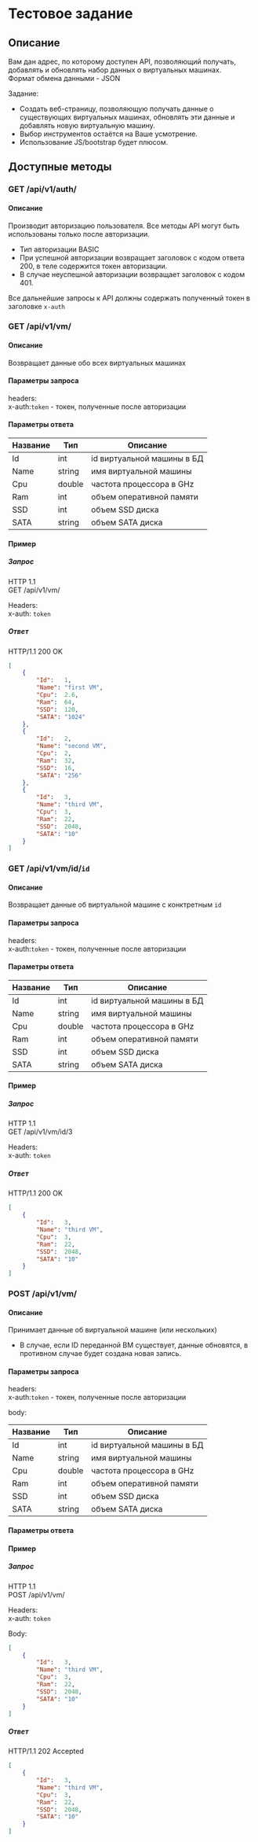 # Тестовое задание

## Описание

Вам дан адрес, по которому доступен API, позволяющий получать, добавлять и обновлять набор данных о виртуальных машинах.   
Формат обмена данными - JSON

Задание:
 
* Создать веб-страницу, позволяющую получать данные о существующих виртуальных машинах, обновлять эти данные и добавлять новую виртуальную машину.   
* Выбор инструментов остаётся на Ваше усмотрение.   
* Использование JS/bootstrap будет плюсом.

## Доступные методы

### GET /api/v1/auth/

#### Описание

Производит авторизацию пользователя. Все методы API могут быть использованы только после авторизации.   
* Тип авторизации BASIC   
* При успешной авторизации возвращает заголовок с кодом ответа 200, в теле содержится токен авторизации.   
* В случае неуспешной авторизации возвращает заголовок с кодом 401.

Все дальнейшие запросы к API должны содержать полученный токен в заголовке `x-auth`

### GET /api/v1/vm/

#### Описание

Возвращает данные обо всех виртуальных машинах

#### Параметры запроса

headers:<br>
x-auth:`token` - токен, полученные после авторизации

#### Параметры ответа

Название | Тип | Описание
--- | --- | ---
Id | int | id виртуальной машины в БД
Name | string | имя виртуальной машины
Cpu | double | частота процессора в GHz
Ram | int | объем оперативной памяти
SSD | int | объем SSD диска
SATA | string | объем SATA диска

#### Пример

##### Запрос

HTTP 1.1<br>
GET /api/v1/vm/

Headers:<br>
x-auth: `token`

##### Ответ

HTTP/1.1 200 OK

```json
[
    {
        "Id":   1,
        "Name": "first VM",
        "Cpu":  2.6,
        "Ram":  64,
        "SSD":  120,
        "SATA": "1024"
    },
    {
        "Id":   2,
        "Name": "second VM",
        "Cpu":  2,
        "Ram":  32,
        "SSD":  16,
        "SATA": "256"
    },
    {
        "Id":   3,
        "Name": "third VM",
        "Cpu":  3,
        "Ram":  22,
        "SSD":  2048,
        "SATA": "10"
    }
]
```

### GET /api/v1/vm/id/`id`

#### Описание

Возвращает данные об виртуальной машине с конктретным `id`

#### Параметры запроса

headers:<br>
x-auth:`token` - токен, полученные после авторизации

#### Параметры ответа

Название | Тип | Описание
--- | --- | ---
Id | int | id виртуальной машины в БД
Name | string | имя виртуальной машины
Cpu | double | частота процессора в GHz
Ram | int | объем оперативной памяти
SSD | int | объем SSD диска
SATA | string | объем SATA диска

#### Пример

##### Запрос

HTTP 1.1<br>
GET /api/v1/vm/id/3

Headers:<br>
x-auth: `token`

##### Ответ

HTTP/1.1 200 OK

```json
[
    {
        "Id":   3,
        "Name": "third VM",
        "Cpu":  3,
        "Ram":  22,
        "SSD":  2048,
        "SATA": "10"
    }
]
```

### POST /api/v1/vm/

#### Описание

Принимает данные об виртуальной машине (или нескольких)   
* В случае, если ID переданной ВМ существует, данные обновятся, в противном случае будет создана новая запись.

#### Параметры запроса

headers:<br>
x-auth:`token` - токен, полученные после авторизации<br>

body:<br>

Название | Тип | Описание
--- | --- | ---
Id | int | id виртуальной машины в БД
Name | string | имя виртуальной машины
Cpu | double | частота процессора в GHz
Ram | int | объем оперативной памяти
SSD | int | объем SSD диска
SATA | string | объем SATA диска

#### Параметры ответа



#### Пример

##### Запрос

HTTP 1.1<br>
POST /api/v1/vm/

Headers:<br>
x-auth: `token`

Body:<br>

```json
[
    {
        "Id":   3,
        "Name": "third VM",
        "Cpu":  3,
        "Ram":  22,
        "SSD":  2048,
        "SATA": "10"
    }
]
```

##### Ответ

HTTP/1.1 202 Accepted

```json
[
    {
        "Id":   3,
        "Name": "third VM",
        "Cpu":  3,
        "Ram":  22,
        "SSD":  2048,
        "SATA": "10"
    }
]
```